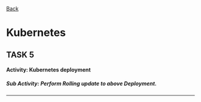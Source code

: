 [Back](../)
# Kubernetes

## TASK 5

#### Activity: Kubernetes deployment

##### Sub Activity: Perform Rolling update to above Deployment.
---


